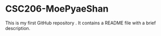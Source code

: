 # CSC206-MoePyaeShan
This is my first GitHub repository . It contains a README file with a brief description.
